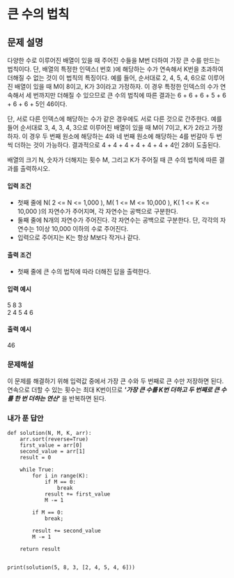 # 큰 수의 법칙

## 문제 설명

다양한 수로 이루어진 배열이 있을 때 주어진 수들을 M번 더하여 가장 큰 수를 만드는 법칙이다. 단, 배열의 특정한 인덱스\( 번호 \)에 해당하는 수가 연속해서 K번을 초과하여 더해질 수 없는 것이 이 법칙의 특징이다. 예를 들어, 순서대로 2, 4, 5, 4, 6으로 이루어진 배열이 있을 때 M이 8이고, K가 3이라고 가정하자. 이 경우 특정한 인덱스의 수가 연속해서 세 번까지만 더해질 수 있으므로 큰 수의 법칙에 따른 결과는 6 + 6 + 6 + 5 + 6 + 6 + 6 + 5인 46이다.

단, 서로 다른 인덱스에 해당하는 수가 같은 경우에도 서로 다른 것으로 간주한다. 예를 들어 순서대로 3, 4, 3, 4, 3으로 이루어진 배열이 있을 때 M이 7이고, K가 2라고 가정하자. 이 경우 두 번째 원소에 해당하는 4와 네 번째 원소에 해당하는 4를 번갈아 두 번씩 더하는 것이 가능하다. 결과적으로 4 + 4 + 4 + 4 + 4 + 4 + 4인 28이 도출된다.

배열의 크기 N, 숫자가 더해지는 횟수 M, 그리고 K가 주어질 때 큰 수의 법칙에 따른 결과를 출력하시오.

#### 입력 조건

* 첫째 줄에 N\( 2 &lt;= N &lt;= 1,000 \), M\( 1 &lt;= M &lt;= 10,000 \), K\(  1 &lt;= K &lt;= 10,000 \)의 자연수가 주어지며, 각 자연수는 공백으로 구분한다.
* 둘째 줄에 N개의 자연수가 주어진다. 각 자연수는 공백으로 구분한다. 단, 각각의 자연수는 1이상 10,000 이하의 수로 주어진다.
* 입력으로 주어지는 K는 항상 M보다 작거나 같다.

#### 출력 조건

* 첫째 줄에 큰 수의 법칙에 따라 더해진 답을 출력한다.

#### 입력 예시

5 8 3  
2 4 5 4 6

#### 출력 예시

46



### 문제해설

이 문제를 해결하기 위해 입력값 중에서 가장 큰 수와 두 번째로 큰 수만 저장하면 된다. 연속으로 더할 수 있는 횟수는 최대 K번이므로 _**'가장 큰 수를 K번 더하고 두 번째로 큰 수를 한 번 더하는 연산'**_ 을 반복하면 된다.



### 내가 푼 답안

```text
def solution(N, M, K, arr):
    arr.sort(reverse=True)
    first_value = arr[0]
    second_value = arr[1]
    result = 0

    while True:
        for i in range(K):
            if M == 0:
                break
            result += first_value
            M -= 1

        if M == 0:
            break;

        result += second_value
        M -= 1

    return result


print(solution(5, 8, 3, [2, 4, 5, 4, 6]))
```



